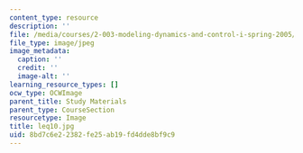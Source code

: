 ```yaml
---
content_type: resource
description: ''
file: /media/courses/2-003-modeling-dynamics-and-control-i-spring-2005/8bd7c6e22382fe25ab19fd4dde8bf9c9_leq10.jpg
file_type: image/jpeg
image_metadata:
  caption: ''
  credit: ''
  image-alt: ''
learning_resource_types: []
ocw_type: OCWImage
parent_title: Study Materials
parent_type: CourseSection
resourcetype: Image
title: leq10.jpg
uid: 8bd7c6e2-2382-fe25-ab19-fd4dde8bf9c9
---
```

